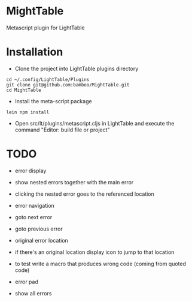 # MightTable

Metascript plugin for LightTable

# Installation

* Clone the project into LightTable plugins directory
```
cd ~/.config/LightTable/Plugins
git clone git@github.com:bamboo/MightTable.git
cd MightTable
```
* Install the meta-script package
```
lein npm install
```
* Open src/lt/plugins/metascript.cljs in LightTable and execute the command "Editor: build file or project"

# TODO

* error display
 * show nested errors together with the main error
 * clicking the nested error goes to the referenced location

* error navigation
 * goto next error
 * goto previous error

* original error location
 * if there's an original location display icon to jump to that location
 * to test write a macro that produces wrong code (coming from quoted code)

* error pad
 * show all errors


